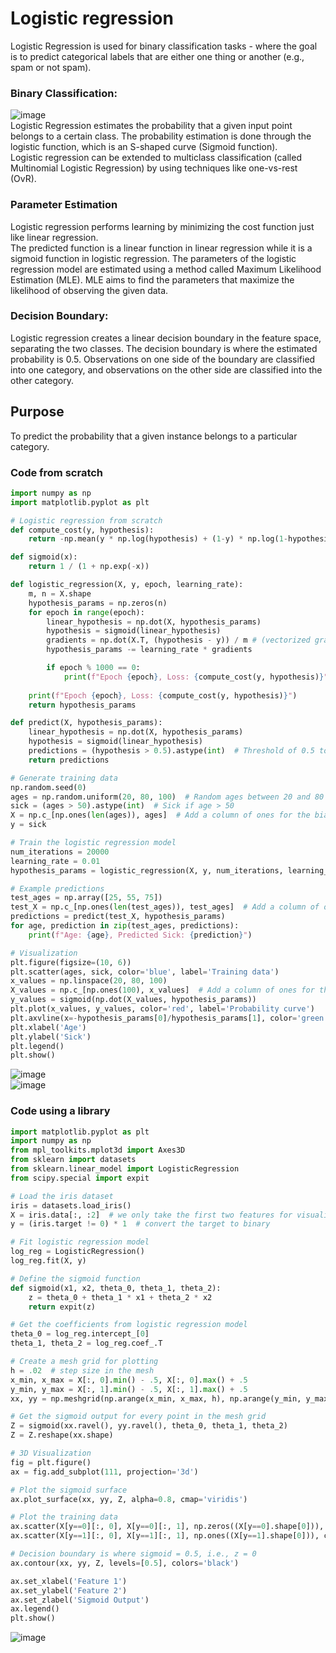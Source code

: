 # Logistic regression
Logistic Regression is used for binary classification tasks - where the goal is to predict categorical labels that are either one thing or another (e.g., spam or not spam).

### Binary Classification:
![image](https://github.com/vacu9708/Machine-learning/assets/67142421/dfa4a74a-15df-441c-9952-a49fbbc5e6e1)<br>
Logistic Regression estimates the probability that a given input point belongs to a certain class. The probability estimation is done through the logistic function, which is an S-shaped curve (Sigmoid function).<br>
Logistic regression can be extended to multiclass classification (called Multinomial Logistic Regression) by using techniques like one-vs-rest (OvR).

### Parameter Estimation
Logistic regression performs learning by minimizing the cost function just like linear regression.<br>
The predicted function is a linear function in linear regression while it is a sigmoid function in logistic regression.
The parameters of the logistic regression model are estimated using a method called Maximum Likelihood Estimation (MLE). MLE aims to find the parameters that maximize the likelihood of observing the given data.

### Decision Boundary:
Logistic regression creates a linear decision boundary in the feature space, separating the two classes. The decision boundary is where the estimated probability is 0.5. Observations on one side of the boundary are classified into one category, and observations on the other side are classified into the other category.

## Purpose
To predict the probability that a given instance belongs to a particular category.

### Code from scratch
~~~python
import numpy as np
import matplotlib.pyplot as plt

# Logistic regression from scratch
def compute_cost(y, hypothesis):
    return -np.mean(y * np.log(hypothesis) + (1-y) * np.log(1-hypothesis))

def sigmoid(x):
    return 1 / (1 + np.exp(-x))

def logistic_regression(X, y, epoch, learning_rate):
    m, n = X.shape
    hypothesis_params = np.zeros(n)
    for epoch in range(epoch):
        linear_hypothesis = np.dot(X, hypothesis_params)
        hypothesis = sigmoid(linear_hypothesis)
        gradients = np.dot(X.T, (hypothesis - y)) / m # (vectorized gradient calculation)
        hypothesis_params -= learning_rate * gradients

        if epoch % 1000 == 0:
            print(f"Epoch {epoch}, Loss: {compute_cost(y, hypothesis)}")
            
    print(f"Epoch {epoch}, Loss: {compute_cost(y, hypothesis)}")
    return hypothesis_params

def predict(X, hypothesis_params):
    linear_hypothesis = np.dot(X, hypothesis_params)
    hypothesis = sigmoid(linear_hypothesis)
    predictions = (hypothesis > 0.5).astype(int)  # Threshold of 0.5 to classify as 0 or 1
    return predictions

# Generate training data
np.random.seed(0)
ages = np.random.uniform(20, 80, 100)  # Random ages between 20 and 80
sick = (ages > 50).astype(int)  # Sick if age > 50
X = np.c_[np.ones(len(ages)), ages]  # Add a column of ones for the bias term
y = sick

# Train the logistic regression model
num_iterations = 20000
learning_rate = 0.01
hypothesis_params = logistic_regression(X, y, num_iterations, learning_rate)

# Example predictions
test_ages = np.array([25, 55, 75])
test_X = np.c_[np.ones(len(test_ages)), test_ages]  # Add a column of ones for the bias term
predictions = predict(test_X, hypothesis_params)
for age, prediction in zip(test_ages, predictions):
    print(f"Age: {age}, Predicted Sick: {prediction}")

# Visualization
plt.figure(figsize=(10, 6))
plt.scatter(ages, sick, color='blue', label='Training data')
x_values = np.linspace(20, 80, 100)
X_values = np.c_[np.ones(100), x_values]  # Add a column of ones for the bias term
y_values = sigmoid(np.dot(X_values, hypothesis_params))
plt.plot(x_values, y_values, color='red', label='Probability curve')
plt.axvline(x=-hypothesis_params[0]/hypothesis_params[1], color='green', linestyle='--', label='Decision boundary')
plt.xlabel('Age')
plt.ylabel('Sick')
plt.legend()
plt.show()
~~~
![image](https://github.com/vacu9708/Machine-learning/assets/67142421/fcacd957-95ea-4cad-8f91-f55d062ef0d0)<br>
![image](https://github.com/vacu9708/Machine-learning/assets/67142421/3deafb5a-db94-4b5b-98ce-3607107248e1)

### Code using a library
~~~python
import matplotlib.pyplot as plt
import numpy as np
from mpl_toolkits.mplot3d import Axes3D
from sklearn import datasets
from sklearn.linear_model import LogisticRegression
from scipy.special import expit

# Load the iris dataset
iris = datasets.load_iris()
X = iris.data[:, :2]  # we only take the first two features for visualization
y = (iris.target != 0) * 1  # convert the target to binary

# Fit logistic regression model
log_reg = LogisticRegression()
log_reg.fit(X, y)

# Define the sigmoid function
def sigmoid(x1, x2, theta_0, theta_1, theta_2):
    z = theta_0 + theta_1 * x1 + theta_2 * x2
    return expit(z)

# Get the coefficients from logistic regression model
theta_0 = log_reg.intercept_[0]
theta_1, theta_2 = log_reg.coef_.T

# Create a mesh grid for plotting
h = .02  # step size in the mesh
x_min, x_max = X[:, 0].min() - .5, X[:, 0].max() + .5
y_min, y_max = X[:, 1].min() - .5, X[:, 1].max() + .5
xx, yy = np.meshgrid(np.arange(x_min, x_max, h), np.arange(y_min, y_max, h))

# Get the sigmoid output for every point in the mesh grid
Z = sigmoid(xx.ravel(), yy.ravel(), theta_0, theta_1, theta_2)
Z = Z.reshape(xx.shape)

# 3D Visualization
fig = plt.figure()
ax = fig.add_subplot(111, projection='3d')

# Plot the sigmoid surface
ax.plot_surface(xx, yy, Z, alpha=0.8, cmap='viridis')

# Plot the training data
ax.scatter(X[y==0][:, 0], X[y==0][:, 1], np.zeros((X[y==0].shape[0])), color='red', label='Class 0')
ax.scatter(X[y==1][:, 0], X[y==1][:, 1], np.ones((X[y==1].shape[0])), color='blue', label='Class 1')

# Decision boundary is where sigmoid = 0.5, i.e., z = 0
ax.contour(xx, yy, Z, levels=[0.5], colors='black')

ax.set_xlabel('Feature 1')
ax.set_ylabel('Feature 2')
ax.set_zlabel('Sigmoid Output')
ax.legend()
plt.show()
~~~
![image](https://github.com/vacu9708/Machine-learning/assets/67142421/bbfb5182-2220-4ffa-ba9b-33151aa17f53)
